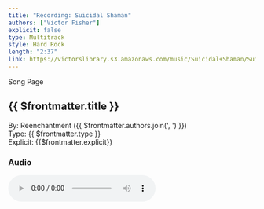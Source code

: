 ```yaml
---
title: "Recording: Suicidal Shaman"
authors: ["Victor Fisher"]
explicit: false
type: Multitrack
style: Hard Rock
length: "2:37"
link: https://victorslibrary.s3.amazonaws.com/music/Suicidal+Shaman/Suicidal+Shaman.mp3
---
```


<g-link to="/song/suicidal-shaman">Song Page</g-link>

## {{ $frontmatter.title }}

By: <g-link to="/band/reenchantment">Reenchantment</g-link> ({{ $frontmatter.authors.join(', ') }})   
Type: {{ $frontmatter.type }}  
Explicit: {{$frontmatter.explicit}}

### Audio

<audio controls controlsList="nodownload">
  <source :src="$frontmatter.link" type="audio/mpeg">
Your browser does not support the audio element.
</audio>
